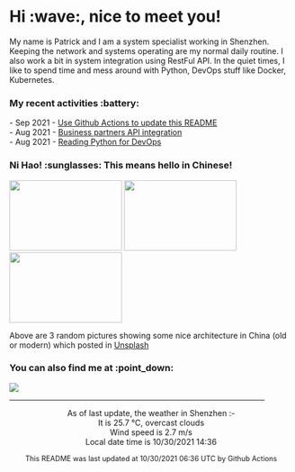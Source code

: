 <h1> Hi :wave:, nice to meet you! </h1>

<!-- <img align='right' src="https://media.giphy.com/media/3o6ZsWiPs8bx32YWyY/giphy.gif" width="300" /> -->

<p alight="left">My name is Patrick and I am a system specialist working in Shenzhen. Keeping the network and systems operating are my normal daily routine. I also work a bit in system integration using RestFul API. In the quiet times, I like to spend time and mess around with Python, DevOps stuff like Docker, Kubernetes.</p>
<h3>My recent activities :battery:</h3>
<!-- Activities start -->
- Sep 2021 - <a href='https://docs.github.com/en/actions' target='_blank'>Use Github Actions to update this README</a><br>
- Aug 2021 - <a href='#' target='_blank'>Business partners API integration</a><br>
- Aug 2021 - <a href='https://book.douban.com/subject/34787347/' target='_blank'>Reading Python for DevOps</a><br><!-- Activities end -->

<h3>Ni Hao! :sunglasses: This means hello in Chinese!</h3>
<!-- Picture start -->
<p><img width="200" height="125" src="https://images.unsplash.com/photo-1557234758-62a0a476fe04?crop=entropy&cs=tinysrgb&fit=max&fm=jpg&ixid=MnwyNjYzMzV8MHwxfHJhbmRvbXx8fHx8fHx8fDE2MzU1NzU4MDc&ixlib=rb-1.2.1&q=80&w=200" /> <img width="200" height="125" src="https://images.unsplash.com/photo-1510001618818-4b4e3d86bf0f?crop=entropy&cs=tinysrgb&fit=max&fm=jpg&ixid=MnwyNjYzMzV8MHwxfHJhbmRvbXx8fHx8fHx8fDE2MzU1NzU4MDc&ixlib=rb-1.2.1&q=80&w=200" /> <img width="200" height="125" src="https://images.unsplash.com/photo-1516216881874-cb01a25be696?crop=entropy&cs=tinysrgb&fit=max&fm=jpg&ixid=MnwyNjYzMzV8MHwxfHJhbmRvbXx8fHx8fHx8fDE2MzU1NzU4MDc&ixlib=rb-1.2.1&q=80&w=200" /> </p><!-- Picture end -->
<p>Above are 3 random pictures showing some nice architecture in China (old or modern) which posted in <a href='https://unsplash.com/' target='_blank'>Unsplash</a></p>

<h3>You can also find me at :point_down:</h3>
<p><a href="https://www.linkedin.com/in/patrick-law" target="_blank"><img src="https://img.shields.io/badge/linkedin-%230077B5.svg?&style=for-the-badge&logo=linkedin&logoColor=white" /></a>
</P>
<hr size='8' width='90%'>

<!-- Weather start -->
<p align="center">As of last update, the weather in Shenzhen :- <br>
It is 25.7 &#8451;, overcast clouds<br>
Wind speed is 2.7 m/s<br>
Local date time is 10/30/2021 14:36<br></p><!-- Weather end -->
<!-- Updatetime start -->
<p align="center" style="font-size:90%">This README was last updated at 10/30/2021 06:36 UTC by Github Actions</p><!-- Updatetime end -->
